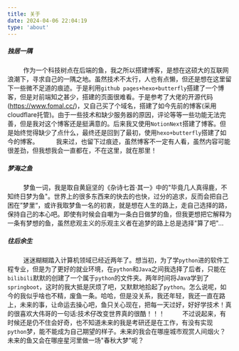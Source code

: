 ```yaml
---
title: 关于
date: 2024-04-06 22:04:19
type: 'about'
---
```


##### 独居一隅
&nbsp;&nbsp;&nbsp;&nbsp;&nbsp;&nbsp;&nbsp;&nbsp;&nbsp;作为一个科技树点在后端的鱼，我之所以搭建博客，是想在这硕大的互联网浪潮下，寻求自己的一隅之地。虽然技术不太行，人也有点懒，但还是想在这里留下一些微不足道的痕迹。于是利用`github pages+hexo+butterfly`搭建了一个博客，但是对前端知之甚少，搭建的页面很难看。于是参考了大佬的开源代码(https://www.fomal.cc/)，又自己买了个域名，搭建了如今先前的博客(采用cloudflare托管)。由于一些技术和缺少服务器的原因，评论等等一些功能无法完善，但是我对这个博客还是挺满意的。后来我又使用`NotionNext`搭建了博客。但是始终觉得缺少了点什么，最终还是回到了最初，使用`hexo+butterfly`搭建了如今的博客。
&nbsp;&nbsp;&nbsp;&nbsp;&nbsp;&nbsp;&nbsp;&nbsp;&nbsp;我来过，也留下过痕迹，虽然博客不一定有人看，虽然内容可能很差劲，但我想我会一直都在，不在这里，就在那里！

##### 梦海之鱼
&nbsp;&nbsp;&nbsp;&nbsp;&nbsp;&nbsp;&nbsp;&nbsp;&nbsp;梦鱼一词，我是取自黄庭坚的《杂诗七首·其一》中的"毕竟几人真得鹿，不知终日梦为鱼"。世界上的很多东西来的快去的也快，过分的追求，反而会把自己困在”梦里“，或许我取梦鱼一名的初衷，就是想在人生的路上，走自己选择的路，保持自己的本心吧。即使有时候会自嘲为一条白日做梦的鱼，但我更想把它解释为一条有梦想的鱼，虽然悲观主义的乐观主义者在追梦的路上总是选择"算了吧"...
     
##### 往后余生
&nbsp;&nbsp;&nbsp;&nbsp;&nbsp;&nbsp;&nbsp;&nbsp;&nbsp;迷迷糊糊踏入计算机领域已经近两年了。想当初，为了学`python`进的软件工程专业，但是为了更好的就业环境，在`python`和`Java`之间我选择了后者，只能在`bilibili`默默的创建了一个属于`python`的文件夹。两年时间将Java学到了`springboot`，这时的我大抵是厌烦了吧，又默默地拾起了`python`。怎么说呢，如今的我似乎啥也不精，废鱼一条。哈哈，但是没关系，我还年轻，我还一直在路上，未来的事，让命运去操心吧，鱼只关心现在，把每一天过好，好好学技术！真的很喜欢大伟哥的一句话:技术仔改变世界真的很酷！！！
&nbsp;&nbsp;&nbsp;&nbsp;&nbsp;&nbsp;&nbsp;&nbsp;&nbsp;不过说起来，有时候还是仍不住会好奇，也不知道未来的我是考研还是在工作，有没有实现`python`梦，能不能成为自己期望的样子。未来的我会在哪座城市观赏人间烟火？未来的鱼又会在哪座星河里做一场"春秋大梦"呢？